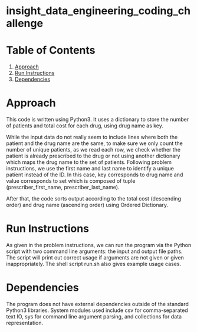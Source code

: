 # insight_data_engineering_coding_challenge


# Table of Contents
1. [Approach](README.md#approach)
2. [Run Instructions](README.md#run-instructions)
3. [Dependencies](README.md#dependencies)

# Approach

This code is written using Python3. It uses a dictionary to store the number of patients and total cost for each drug, using drug name as key.

While the input data do not really seem to include lines where both the patient and the drug name are the same, to make sure we only count the number of unique patients, as we read each row, we check whether the patient is already prescribed to the drug or not using another dictionary which maps the drug name to the set of patients.
Following problem instructions, we use the first name and last name to identify a unique patient instead of the ID. In this case, key corresponds to drug name and value corresponds to set which is composed of tuple (prescriber_first_name, prescriber_last_name).

After that, the code sorts output according to the total cost (descending order) and drug name (ascending order) using Ordered Dictionary.

# Run Instructions

As given in the problem instructions, we can run the program via the Python script with two command line arguments: the input and output file paths. The script will print out correct usage if arguments are not given or given inappropriately. The shell script run.sh also gives example usage cases.

# Dependencies

The program does not have external dependencies outside of the standard Python3 libraries. System modules used include csv for comma-separated text IO, sys for command line argument parsing, and collections for data representation.



